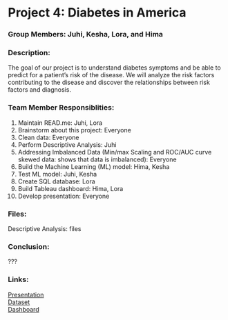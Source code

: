# Project 4: Diabetes in America

### Group Members: Juhi, Kesha, Lora, and Hima

### Description:
The goal of our project is to understand diabetes symptoms and be able to predict for a patient’s risk of the disease. We will analyze the risk factors contributing to the disease and discover the relationships between risk factors and diagnosis.

### Team Member Responsiblities: 
1. Maintain READ.me: Juhi, Lora
2. Brainstorm about this project: Everyone
3. Clean data: Everyone
4. Perform Descriptive Analysis: Juhi
5. Addressing Imbalanced Data (Min/max Scaling and ROC/AUC curve skewed data: shows that data is imbalanced): Everyone
6. Build the Machine Learning (ML) model: Hima, Kesha
7. Test ML model: Juhi, Kesha
8. Create SQL database: Lora
9. Build Tableau dashboard: Hima, Lora
10. Develop presentation: Everyone

### Files:
Descriptive Analysis: files

### Conclusion:
???

### Links:
[Presentation](https://docs.google.com/presentation/d/1Fwp0ApqPC1A-W60X4_651ZGxSt-mDuQlyu1uq_cue68/edit?usp=sharing) 
<br> [Dataset](https://www.kaggle.com/datasets/iammustafatz/diabetes-prediction-dataset) 
<br> [Dashboard](???)
